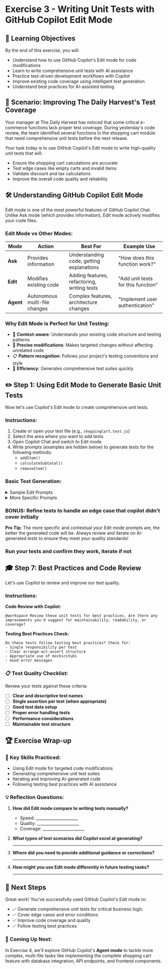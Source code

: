 # Exercise 3 - Writing Unit Tests with GitHub Copilot Edit Mode

## 🎯 Learning Objectives

By the end of this exercise, you will:
- Understand how to use GitHub Copilot's Edit mode for code modifications
- Learn to write comprehensive unit tests with AI assistance
- Practice test-driven development workflows with Copilot
- Improve existing code coverage using intelligent test generation
- Understand best practices for AI-assisted testing

## 🍎 Scenario: Improving The Daily Harvest's Test Coverage

Your manager at The Daily Harvest has noticed that some critical e-commerce functions lack proper test coverage. During yesterday's code review, the team identified several functions in the shopping cart module that need comprehensive unit tests before the next release.

Your task today is to use GitHub Copilot's Edit mode to write high-quality unit tests that will:
- Ensure the shopping cart calculations are accurate
- Test edge cases like empty carts and invalid items
- Validate discount and tax calculations
- Improve the overall code quality and reliability

## 🛠️ Understanding GitHub Copilot Edit Mode

Edit mode is one of the most powerful features of GitHub Copilot Chat. Unlike Ask mode (which provides information), Edit mode actively modifies your code files.

### Edit Mode vs Other Modes:

| Mode | Action | Best For | Example Use |
|------|---------|----------|-------------|
| **Ask** | Provides information | Understanding code, getting explanations | "How does this function work?" |
| **Edit** | Modifies existing code | Adding features, refactoring, writing tests | "Add unit tests for this function" |
| **Agent** | Autonomous multi-file changes | Complex features, architecture changes | "Implement user authentication" |

### Why Edit Mode is Perfect for Unit Testing:
- 🎯 **Context-aware**: Understands your existing code structure and testing patterns
- 🔧 **Precise modifications**: Makes targeted changes without affecting unrelated code
- 📋 **Pattern recognition**: Follows your project's testing conventions and style
- 🚀 **Efficiency**: Generates comprehensive test suites quickly

## ✏️ Step 1: Using Edit Mode to Generate Basic Unit Tests

Now let's use Copilot's Edit mode to create comprehensive unit tests.

### Instructions:
1. Create or open your test file (e.g., `shoppingCart.test.js`)
2. Select the area where you want to add tests
3. Open Copilot Chat and switch to Edit mode
4. Write prompts (examples are hidden below) to generate tests for the following methods:
    - `addItem()`
    - `calculateSubtotal()`
    - `removeItem()`

### Basic Test Generation:

<details>
  <summary>Sample Edit Prompts</summary>
  ```
  Generate comprehensive unit tests for the ShoppingCart class. Include tests for adding items, calculating subtotals, and edge cases like empty carts.
  ```
</details>

<details>
  <summary>More Specific Prompts</summary>
  ```
  Add unit tests for the addItem method that cover:
   - Adding a new item
   - Adding quantity to existing item
   - Adding multiple different items
  ```
  
  ```
  Create tests for the calculateSubtotal method including:
   - Empty cart should return 0
   - Single item calculation
   - Multiple items calculation
   - Items with different quantities
  ```
</details>

### BONUS: Refine tests to handle an edge case that copilot didn't cover initially

**Pro Tip:** The more specific and contextual your Edit mode prompts are, the better the generated code will be. Always review and iterate on AI-generated tests to ensure they meet your quality standards!

### Run your tests and confirm they work, iterate if not

## 🎓 Step 7: Best Practices and Code Review

Let's use Copilot to review and improve our test quality.

### Instructions:

**Code Review with Copilot:**
```
@workspace Review these unit tests for best practices. Are there any improvements you'd suggest for maintainability, readability, or coverage?
```

**Testing Best Practices Check:**
```
Do these tests follow testing best practices? Check for:
- Single responsibility per test
- Clear arrange-act-assert structure
- Appropriate use of mocks/stubs
- Good error messages
```

### 📋 Test Quality Checklist:
Review your tests against these criteria:
- [ ] **Clear and descriptive test names**
- [ ] **Single assertion per test (when appropriate)**
- [ ] **Good test data setup**
- [ ] **Proper error handling tests**
- [ ] **Performance considerations**
- [ ] **Maintainable test structure**

## 🏆 Exercise Wrap-up

### 🎯 Key Skills Practiced:
- Using Edit mode for targeted code modifications
- Generating comprehensive unit test suites
- Iterating and improving AI-generated code
- Following testing best practices with AI assistance

### 💡 Reflection Questions:
1. **How did Edit mode compare to writing tests manually?**
   - Speed: _____________________
   - Quality: _____________________
   - Coverage: _____________________

2. **What types of test scenarios did Copilot excel at generating?**
   _____________________________________

3. **Where did you need to provide additional guidance or corrections?**
   _____________________________________

4. **How might you use Edit mode differently in future testing tasks?**
   _____________________________________


## 🚀 Next Steps

Great work! You've successfully used GitHub Copilot's Edit mode to:
- ✅ Generate comprehensive unit tests for critical business logic
- ✅ Cover edge cases and error conditions
- ✅ Improve code coverage and quality
- ✅ Follow testing best practices

### 🔮 Coming Up Next:
In Exercise 4, we'll explore GitHub Copilot's **Agent mode** to tackle more complex, multi-file tasks like implementing the complete shopping cart feature with database integration, API endpoints, and frontend components.